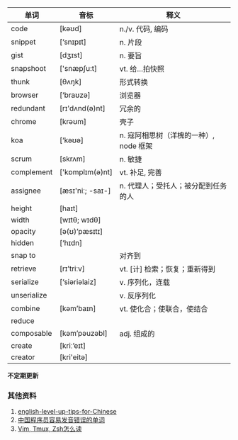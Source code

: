 | 单词          | 音标               | 释义                       |
| ----------- | ---------------- | ------------------------ |
| code        | [kəʊd]           | n./v. 代码, 编码             |
| snippet     | [‘snɪpɪt]        | n. 片段                    |
| gist        | [dʒɪst]          | n. 要旨                    |
| snapshoot   | ['snæpʃu:t]      | vt. 给…拍快照                |
| thunk       | [θʌŋk]           | 形式转换                     |
| browser     | [‘braʊzə]        | 浏览器                      |
| redundant   | [rɪ'dʌnd(ə)nt]   | 冗余的                      |
| chrome      | [krəʊm]          | 壳子                       |
| koa         | [‘kəʊə]          | n. 寇阿相思树（洋槐的一种）, node 框架 |
| scrum       | [skrʌm]          | n. 敏捷                    |
| complement  | ['kɒmplɪm(ə)nt]  | vt. 补足, 完善               |
| assignee    | [æsɪ'niː; -saɪ-] | n. 代理人；受托人；被分配到任务的人      |
| height      | [haɪt]           |                          |
| width       | [wɪtθ; wɪdθ]     |                          |
| opacity     | [ə(ʊ)’pæsɪtɪ]    |                          |
| hidden      | [‘hɪdn]          |                          |
| snap to     |                  | 对齐到                      |
| retrieve    | [rɪ’triːv]       | vt. [计] 检索；恢复；重新得到       |
| serialize   | [‘siəriəlaiz]    | v. 序列化，连载                |
| unserialize |                  | v. 反序列化                  |
| combine     | [kəm’baɪn]       | vt. 使化合；使联合，使结合          |
| reduce      |                  |                          |
| composable  | [kəm’pəuzəbl]    | adj. 组成的                 |
| create      | [kriː’eɪt]       |                          |
| creator     | [kri'eitə]       |                          |

**不定期更新**

### 其他资料

1. [english-level-up-tips-for-Chinese](https://github.com/byoungd/english-level-up-tips-for-Chinese)
1. [中国程序员容易发音错误的单词](https://github.com/shimohq/chinese-programmer-wrong-pronunciation)
1. [Vim, Tmux, Zsh怎么读](http://www.liriansu.com/pronunciations)
